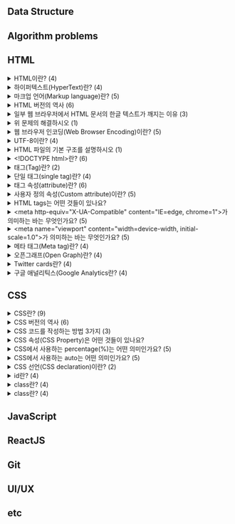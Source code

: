 ## Data Structure




## Algorithm problems




## HTML
<details>
<summary>HTML이란? (4)</summary>
<br>

- HTML은 HyperText Markup Language의 약자이며 웹 페이지 및 기타 온라인 콘텐츠를 만드는 데 사용되는 표준 마크업 언어입니다.
- HTML은 웹 개발자가 콘텐츠를 구성하고 웹 브라우저에서 사용자에게 콘텐츠를 표시하는 방법을 제공합니다.
- 웹 페이지 내용, 레이아웃 및 스타일을 정의하는 다양한 HTML 태그 및 속성을 사용하여 이 작업을 수행할 수 있습니다.
- HTML은 World Wide Web의 초석 기술이며 일반적으로 CSS(Cascading Style Sheet) 및 JavaScript와 같은 다른 웹 기술과 함께 사용됩니다.
</details>

<details>
<summary>하이퍼텍스트(HyperText)란? (4)</summary>
<br>

- 하이퍼텍스트는 다른 텍스트에 대한 링크가 포함된 텍스트를 가리키며, 해당 링크를 클릭하거나 눌러 액세스할 수 있습니다.
- 하이퍼텍스트의 개념은 사용자가 하이퍼링크를 클릭하여 다른 페이지와 문서를 탐색할 수 있는 World Wide Web에 필수적입니다.
- 하이퍼텍스트는 독자가 다른 섹션이나 관련 내용으로 이동할 수 있는 비선형 문서를 작성하는 데 사용되며, 보다 상호 작용적이고 동적인 읽기 환경을 제공합니다.
- 하이퍼텍스트는 종종 HTML과 같은 마크업 언어와 연결되어 개발자가 웹 페이지와 다른 온라인 콘텐츠 사이에 링크를 만들 수 있습니다.
</details>

<details>
<summary>마크업 언어(Markup language)란? (5)</summary>
<br>

- 마크업 언어는 컴퓨터에서 문서의 구조와 포맷을 지정하기 위해 사용되는 언어입니다.
- 마크업 언어는 특수한 코드를 사용하여 문서의 텍스트, 이미지, 비디오 등과 같은 콘텐츠의 표시 방법을 지정합니다.
- 마크업 언어는 일반 텍스트와 구별되도록 특수한 태그나 괄호, 기호 등을 사용하여 표현됩니다.
- 마크업 언어는 문서의 구조와 포맷을 더욱 명확하게 정의하여, 문서의 가독성을 향상시키고 다른 시스템 간에 문서를 쉽게 공유할 수 있도록 합니다.
- HTML,XML, SGML, Markdown, LaTeX 등의 다양한 마크업 언어가 있으며, 각각 다른 목적으로 사용됩니다.
</details>

<details>
<summary>HTML 버전의 역사 (6)</summary>
<br>

- HTML(1991)
- HTML 2.0(1995)
  - HTML의 첫 표준화 버전입니다.
  - 테이블과 이미지 링크 등의 새로운 기능을 도입했습니다.
- HTML 3.2(1997)
  - 인라인 스타일, 폼 등의 새로운 태그를 도입했습니다.
- HTML 4.0(1998)
  - 프레임, 스타일 시트, 자바스크립트 등의 새로운 기능을 도입했습니다.
- XHTML 1.0(2000)
  - HTML을 XML의 엄격한 문법에 따라 작성된 버전입니다.
- HTML5(2014)
  - 웹 페이지를 더욱 인터랙티브하게 만들 수 있는 새로운 기능과 태그를 도입했습니다.
  - 비디오, 오디오, 캔버스, 지리 정보 등을 포함하는 다양한 콘텐츠를 쉽게 표시할 수 있습니다.
  - 현재, 가장 널리 사용되는 HTML 버전입니다.
  - 브라우저 제조사와 W3C(World Wide Web Consortium)는 HTML5를 지원하며, HTML5를 사용하여 더욱 풍부하고 혁신적인 웹 경험을 제공할 수 있습니다.
</details>

<details>
<summary>일부 웹 브라우저에서 HTML 문서의 한글 텍스트가 깨지는 이유 (3)</summary>
<br>

- 일부 웹 브라우저에서 인코딩을 제대로 인식하지 못하거나, 다른 인코딩을 사용하는 경우에 한글 문자를 올바르게 해석하지 못해서 깨진 문자로 표시됩니다.
- HTML 문서는 일반적으로 UTF-8 또는 다른 문자 인코딩을 사용하여 저장됩니다.
- 이 인코딩은 HTML 문서 내의 문자를 컴퓨터가 이해할 수 있는 바이너리 코드로 변환하는 데 사용됩니다.
</details>

<details>
<summary>위 문제의 해결하시오 (1)</summary>
<br>

- HTML 문서의 head 섹션에 charset 속성을 추가하여 문서의 문자 인코딩을 명시적으로 설정할 수 있습니다.
  ```html
  <head>
    <meta charset="UTF-8">
    <title>문서 제목</title>
  </head>
  ```
</details>

<details>
<summary>웹 브라우저 인코딩(Web Browser Encoding)이란? (5)</summary>
<br>

- 웹 브라우저 인코딩(Web Browser Encoding)은 웹 브라우저가 인터넷 상에서 전송되는 텍스트 데이터를 해석하는 방법을 지정하는 것을 말합니다.
- 인코딩은 문자 집합(Character Set)을 바이트로 변환하는 과정입니다. 문자 집합은 컴퓨터에서 표현 가능한 문자들의 집합이며, 각 문자는 고유한 코드 값으로 표현됩니다. 예를 들어, 한글은 유니코드(Unicode)에서 U+AC00부터 U+D7AF까지의 코드 범위에 해당하는 코드 값을 가집니다.
- 웹 페이지는 보통 HTML, CSS, JavaScript 등의 텍스트 데이터로 이루어져 있습니다. 이러한 텍스트 데이터는 문자 집합을 기반으로 작성되며, 웹 브라우저는 이를 해석하여 사용자에게 표시합니다.
- 웹 브라우저 인코딩은 웹 페이지의 텍스트 데이터를 바이트로 변환하는 데 사용되는 인코딩 방식을 지정합니다. 대부분의 웹 브라우저는 UTF-8 인코딩을 기본값으로 사용합니다. UTF-8은 전 세계 대부분의 문자를 표현할 수 있는 유니코드 인코딩 방식 중 하나이며, 인터넷에서 광범위하게 사용됩니다.
- 하지만 때로는 웹 페이지에 다른 인코딩 방식을 사용하는 경우도 있습니다. 이 경우, 사용자는 웹 브라우저의 인코딩 설정을 변경하여 해당 인코딩 방식으로 웹 페이지를 해석할 수 있습니다.
</details>

<details>
<summary>UTF-8이란? (4)</summary>
<br>

- UTF-8은 컴퓨팅 시스템에서 텍스트를 표현하는 데에 널리 사용되는 문자 인코딩 표준입니다.
- 가변 길이 인코딩 방식으로, 각 문자는 해당하는 유니코드 코드 포인트에 따라 1바이트에서 4바이트까지 표현될 수 있습니다.
- UTF-8은 ASCII와 하위 호환성을 가지도록 설계되어 있습니다. 즉, 첫 128개 코드 포인트(ASCII 문자에 해당하는 부분)는 한 바이트로 표현됩니다. 이로 인해 주로 ASCII 문자를 사용하는 언어의 텍스트 처리에 매우 효율적이며, 다른 문자 체계와 언어의 문자를 표현할 수 있는 유연성도 제공합니다.
- UTF-8은 현재 웹에서 우위를 점하고 있으며, 거의 모든 최신 웹 브라우저와 운영 체제에서 지원됩니다. 또한 프로그래밍 언어와 데이터베이스 시스템에서도 널리 사용됩니다.
</details>

<details>
<summary>HTML 파일의 기본 구조를 설명하시오 (1)</summary>
<br>

```html
<!DOCTYPE html>
<html>
  <head>
  </head>
  <body>
  </body>
</html>
```
</details>

<details>
<summary>&lt&#33DOCTYPE html&gt란? (6)</summary>
<br>

- <\!DOCTYPE html>은 HTML5 문서 유형 선언(doctype declaration)입니다.
- 이 선언은 HTML5에서 문서가 사용하는 버전을 명시하는 역할을 합니다.
- 명시적으로 선언하지 않으면 브라우저가 페이지를 렌더링할 때 자동으로 quirks mode로 동작할 수 있으므로 <\!DOCTYPE html>을 사용하여 명시적으로 문서 유형을 선언하는 것이 좋습니다.
- <\!DOCTYPE html>은 HTML5 문서에서 항상 사용되는 유일한 선언입니다.
- <\!DOCTYPE html>을 문서의 가장 위에 위치시키는 것이 좋습니다.
- 이전 버전의 HTML에서는 문서 유형 선언이 더 긴 형식으로 작성되었습니다.
</details>

<details>
<summary>태그(Tag)란? (2)</summary>
<br>

- HTML에서 태그는 꺾쇠 기호(angle bracket)를 사용하는 문법입니다.
- 일반적으로 시작 태그와 종료 태그로 내용을 감쌉니다.
</details>

<details>
<summary>단일 태그(single tag)란? (4)</summary>
<br>

- 종료 태그가 필요하지 않습니다.
- 예시
  - `<br>` 줄 바꿈 태그
  - `<img>` 이미지 태그
  - `<input>` 입력 필드 태그
  - `<meta>` 문서 정보 태그
  - `<link>` 외부 리소스 연결 태그
  - `<hr>` 수평선 태그
- 빈 요소(empty element)라고도 부릅니다.
- 태그 마지막에 슬래시(/) 기호를 넣어서 단일 태그라는 표시를 할 수도 있습니다. (이전 버전의 HTML 문법입니다.)
</details>

<details>
<summary>태그 속성(attribute)란? (6)</summary>
<br>

- HTML 태그에 추가 정보를 제공하는 데 사용됩니다.
- 속성은 일반적으로 "속성명(attribute name)=속성값(attribute value)"의 형식으로 작성됩니다.
- 속성은 대소문자를 구분하지 않으며, 보통 소문자로 작성됩니다.
- 예시
  - `class` 요소에 대한 CSS 클래스 이름을 지정합니다.
  - `id` 요소의 고유한 식별자를 지정합니다.
  - `style` 요소에 대한 인라인 CSS 스타일을 지정합니다.
  - `title` 요소에 대한 추가 정보(툴팁)를 제공합니다.
- 일부 속성은 Boolean 속성으로, 해당 속성의 존재 여부만으로 참/거짓을 판단합니다.
- Boolean 속성 예시
  - `checked` 체크박스나 라디오 버튼이 선택되어 있는지 여부를 나타냅니다.
  - `disabled` 입력 필드나 버튼 등이 비활성화되어 있는지 여부를 나타냅니다.
  - `readonly` 입력 필드가 읽기 전용인지 여부를 나타냅니다.
  - `required` 입력 필드가 필수 입력 필드인지 여부를 나타냅니다.
  - `hidden` 요소가 숨겨져 있는지 여부를 나타냅니다.
  - `muted` 미디어 요소가 자동으로 음소거되도록 지정합니다.
</details>


<details>
<summary>사용자 정의 속성(Custom attribute)이란? (5)</summary>
<br>

- 사용자 정의 속성은 HTML 요소에 사용자가 원하는 속성을 추가할 수 있는 방법입니다.
- 사용자 정의 속성은 `data-*` 형식으로 정의됩니다. 여기서 `*` 부분은 사용자가 원하는 이름을 사용할 수 있습니다.
- `data-`를 붙이지 않아도 작동하지만, 사용자 정의 속성이 표준 속성으로 편입될 경우 예기치 못한 오류를 발생시킬 수 있기 때문에 data-를 붙이는 것이 좋습니다.
- W3C에서 규정한 HTML 규약에 따라 작성되어야 합니다.
- 모든 브라우저가 사용자 정의 속성을 지원하는 것은 아니므로, 브라우저 호환성에 주의해야 합니다.
</details>

<details>
<summary>HTML tags는 어떤 것들이 있나요?</summary>
<br>

- [HTML elements reference - HTML: HyperText Markup Language | MDN](https://developer.mozilla.org/en-US/docs/Web/HTML/Element) 참조
</details>

<details>
<summary>&ltmeta http-equiv="X-UA-Compatible" content="IE=edge, chrome=1"&gt가 의미하는 바는 무엇인가요? (5)</summary>
<br>

- 웹 페이지를 렌더링하는 데 사용되는 인터넷 익스플로러(IE) 버전을 지정하는 데 사용됩니다.
- `http-equiv` 사용할 HTTP 응답 헤더를 지정합니다.
- `content` IE 버전을 지정합니다. 
  - `edge` 브라우저가 사용자의 컴퓨터에 설치된 최신 IE 버전을 사용하도록 지시합니다.
  - `chrome=1` Google Chrome Frame이 설치된 경우 해당 플러그인을 사용하여 웹 페이지를 렌더링하도록 합니다.
</details>

<details>
<summary>&ltmeta name="viewport" content="width=device-width, initial-scale=1.0"&gt가 의미하는 바는 무엇인가요? (5)</summary>
<br>

- 이 메타 태그는 웹 페이지의 뷰포트(viewport)를 정의하여 다른 기기에서 웹 페이지가 어떻게 표시되는지 제어합니다.
- 모바일 기기에서 웹 페이지가 다른 화면 크기에서 올바르게 표시되도록 하는 데 특히 중요합니다.
- `name` 메타데이터 유형을 지정합니다.
- `content` 해당 메타데이터의 값을 지정합니다.
  - `width=device-width` 뷰포트의 너비를 기기의 너비로 설정합니다.
  - `initial-scale=1.0` 초기 줌 레벨을 1.0으로 설정합니다.
</details>

<details>
<summary>메타 태그(Meta tag)란? (4)</summary>
<br>

- 메타 태그(meta tag)는 HTML 문서의 `<head>` 태그 내에 작성되는 태그로, 웹 페이지의 메타데이터(meta data)를 정의하는 데 사용됩니다.
- 메타데이터는 문서에 대한 부가 정보를 제공하는 데이터를 의미합니다. 예를 들어, 웹 페이지의 제목(title), 설명(description), 작성자(author), 키워드(keywords), 문자 인코딩(charset) 등이 메타데이터에 해당합니다.
- 메타 태그는 검색 엔진 최적화(SEO)를 위해 사용될 수도 있습니다. 검색 엔진은 메타 태그를 분석하여 웹 페이지의 내용과 일치하는 검색어를 찾아 검색 결과에 반영합니다.
- 예시
  - `<meta name="description" content="웹 페이지 설명">` 웹 페이지의 설명을 나타내는 메타 태그입니다.
  - `<meta http-equiv="refresh" content="5;url=https://example.com">` 5초 후에 `https://example.com`로 이동하는 메타 태그입니다.
</details>

<details>
<summary>오픈그래프(Open Graph)란? (4)</summary>
<br>

- 웹 사이트가 소셜 미디어에서 공유될 때 정보를 제공하는 메타데이터 프로토콜입니다.
- 웹 사이트의 메타데이터를 Open Graph 프로토콜로 구성하면, 해당 웹 사이트의 콘텐츠가 소셜 미디어에서 공유될 때 해당 페이지의 제목, 설명, 이미지 등이 더욱 깔끔하게 보여질 수 있습니다.
- 예시
  ```html
  <html>
  <head>
    <meta property="og:title" content="페이지 제목">
    <meat property="og:url" content="페이지 주소">
    <meta property="og:image" content="이미지 URL">
    <meta propery="og:type" content="페이지 타입(ex. website)">
    <meta property="og:description" content="페이지 설명">
  </head>
  </html>
  ```
- Facebook Object Debugger로 디버깅할 수 있습니다.
  - [Facebook Object Debugger](https://developers.facebook.com/tools/debug/)
  - [Open Graph protocol](https://ogp.me/)
</details>


<details>
<summary>Twitter cards란? (4)</summary>
<br>

- 웹 사이트가 Twitter에서 공유될 때 노출되는 정보를 제공하는 메타데이터 프로토콜입니다.
- 웹 사이트의 메타데이터를 Twitter Cards 프로토콜로 구성하면, 해당 웹 사이트의 콘텐츠가 twitter에서 공유될 때 해당 페이지의 제목, 설명, 이미지 등이 더욱 깔끔하게 보여질 수 있습니다.
- 예시
  ```html
  <html>
  <head>
    <meta name="twitter:card" content="summary_large_image">
    <meta name="twitter:site" content="@사이트명">
    <meta name="twitter:title" content="제목">
    <meta name="twitter:description" content="설명">
    <meta name="twitter:image" content="이미지 URL">
  </head>
  </html>
  ```
- Twitter cards validator로 디버깅할 수 있습니다.
  - **[Twitter cards validator](https://cards-dev.twitter.com/validator/)**
</details>

<details>
<summary>구글 애널리틱스(Google Analytics란? (4)</summary>
<br>

- 구글이 제공하는 웹 분석 도구로, 웹 사이트 방문자들의 행동 및 트래픽을 추적하고 분석하여 웹 사이트의 성과를 파악할 수 있도록 도와줍니다.
- Google Analytics를 사용하면 웹 사이트 방문자들의 정보를 수집하고, 이를 분석하여 사용자가 웹 사이트에서 어떤 행동을 하는지, 어디서 왔는지, 어떤 장치나 브라우저를 사용하는지 등을 파악할 수 있습니다. 이를 통해 웹 사이트의 성과를 평가하고, 사용자 경험을 개선하거나 마케팅 전략을 수립할 수 있습니다.
</details>




## CSS
<details>
<summary>CSS란? (9)</summary>
<br>

- CSS(Cascading Style Sheets)는 HTML 및 XML과 같은 마크업 언어로 작성된 문서의 표현 방법을 정의하는 스타일 시트 언어입니다.
- CSS는 웹 사이트 및 웹 응용 프로그램의 디자인 및 레이아웃을 제어하며, HTML과 함께 웹 페이지의 모양과 느낌을 결정하는 데 중요한 역할을 합니다.
- CSS는 문서의 콘텐츠와 디자인을 분리하는 데 중요한 역할을 합니다.
- 이러한 분리는 문서 구조를 더욱 명확하게 하며, 콘텐츠와 디자인 간의 변경을 쉽게 만듭니다.
- CSS를 사용하면 웹 페이지의 색상, 글꼴, 레이아웃 및 다양한 기타 속성을 변경할 수 있습니다.
- CSS는 HTML 요소에 적용되며, 스타일 시트는 HTML 문서 내에 포함됩니다.
- CSS는 다양한 브라우저에서 사용할 수 있습니다.
- CSS는 웹 표준 기술이며, W3C(World Wide Web Consortium)에서 정의하고 유지 관리됩니다.
- 이것은 브라우저 제조사들이 웹 표준을 준수하고 CSS를 지원함으로써 일관된 웹 페이지 디자인과 레이아웃을 보장할 수 있게 해줍니다.
</details>

<details>
<summary>CSS 버전의 역사 (6)</summary>
<br>

- CSS Level 1(1996)
	- 이 버전은 웹 표준화 기구인 W3C(World Wide Web Consortium)에 의해 발표된 CSS의 첫 번째 공식 표준입니다.
- CSS Level 2(1998)
	- 이 버전에서는 위치, 배경, 텍스트, 폰트, 색상 및 레이아웃과 같은 속성에 대한 새로운 기능과 선택자를 도입했습니다.
- CSS Level 2.1(2004)
	- 이 버전은 CSS Level 2를 개정하고 변경 사항을 통합했습니다.
- CSS Level 3(2011)
	- 이 버전에서는 새로운 모듈과 선택자, 애니메이션, 플렉스박스, 그리드 레이아웃 및 그림자와 같은 새로운 기능을 도입했습니다.
	- 대부분의 웹 사이트는 CSS Level 3을 사용하고 있습니다.
</details>

<details>
<summary>CSS 코드를 작성하는 방법 3가지 (3)</summary>
<br>

1. 내부 스타일 시트 (Internal Style Sheet)
  - HTML 문서 애부에 `<style>` 태그를 사용하여 CSS 코드를 작성하는 방법입니다.
  - 이 방법은 한 페이지 내에서만 스타일을 적용할 수 있습니다.
  - 예시
    ```html
    <!DOCTYPE html>
    <html>
    <head>
        <title>내부 스타일 시트 예제</title>
        <style>
            body {
                background-color: #f0f0f0;
                font-family: Arial, sans-serif;
                font-size: 16px;
            }

            h1 {
                color: #333;
                font-size: 24px;
                text-align: center;
                margin-top: 50px;
            }
        </style>
    </head>
    <body>
        <h1>내부 스타일 시트 예제</h1>
        <p>내부 스타일 시트를 사용하여 스타일을 적용한 예제입니다.</p>
    </body>
    </html>
    ```
2. 외부 스타일 시트 (External Style Sheet)
	- CSS 코드를 별도의 파일로 분리하여 HTML 문서에서 불러오는 방법입니다.
  - 이 방법은 여러 페이지에서 동일한 스타일을 적용할 수 있으며, 유지보수와 코드 관리를 용이하게 할 수 있습니다.
  - 예시
    ```html
      <!DOCTYPE html>
      <html>
      <head>
          <title>외부 스타일 시트 예제</title>
          <link rel="stylesheet" type="text/css" href="style.css">
      </head>
      <body>
          <h1>외부 스타일 시트 예제</h1>
          <p>외부 스타일 시트를 사용하여 스타일을 적용한 예제입니다.</p>
      </body>
      </html>
      ```
3. 인라인 스타일 (Inline Style)
	- HTML 태그 내부에서 style 속성을 사용하여 CSS 스타일을 적용하는 방법입니다.
  - 이 방법은 특정 요소에 대해서만 스타일을 적용하고, 다른 방법에 비해 코드가 지저분해질 수 있다는 단점이 있습니다.
  - 예시
    ```html
    <!DOCTYPE html>
    <html>
    <head>
        <title>인라인 스타일 예제</title>
    </head>
    <body>
        <h1 style="color: #333; font-size: 24px; text-align: center; margin-top: 50px;">인라인 스타일 예제</h1>
        <p style="font-family: Arial, sans-serif; font-size: 16px;">인라인 스타일을 사용하여 스타일을 적용한 예제입니다.</p>
    </body>
    </html>
    ```
</details>

<details>
<summary>CSS 속성(CSS Property)은 어떤 것들이 있나요?</summary>
<br>

- [CSS reference - CSS: Cascading Style Sheets | MDN](https://developer.mozilla.org/en-US/docs/Web/CSS/Reference) 참조
</details>

<details>
<summary>CSS에서 사용하는 percentage(%)는 어떤 의미인가요? (5)</summary>
<br>

- 백분율 값을 나타내는 CSS 자료형입니다.
- 보통 부모 객체의 width와의 상대적 크기를 지정합니다.
- width, height, margin, padding, font-size처럼 다양한 속성에서 쓸 수 있습니다.
- 예시
  ```html
  <div style="background-color:navy;">
    <div style="width:50%; background-color: black;">
      <div style="width:50%; margin-left:20%; background-color:chartreuse;">
        Width: 25%, Left margin: 10%
      </div>
      <div style="width:30%; margin-right:60%; background-color:pink;">
        Width: 15%, Left margin: 30%
      </div>
    </div>
  </div>
  ```
- margin-left(right) 값에 백분율을 쓰더라도 부모 객체의 width를 기준으로 한다는 것을 알 수 있습니다.
</details>

<details>
<summary>CSS에서 사용하는 auto는 어떤 의미인가요? (5)</summary>
<br>
  
- 해당 요소의 크기나 위치를 자동으로 설정하도록 지정합니다. 이는 일반적으로 브라우저가 자동으로 계산하도록 하거나, 다른 속성 값에 따라 크기나 위치를 결정할 때 사용됩니다.
- `margin: auto;` 해당 요소의 마진을 자동으로 설정하며, 브라우저는 해당 요소의 위치를 계산하여 수평 방향으로만 중앙에 위치시키도록 합니다.
- `width: auto; height: auto;` 내용물(자식 요소)의 크기에 맞춰 해당 요소의 너비나 높이를 자동으로 조절합니다.
  - **예외**: block 요소의 `width: auto`는 `width: 100%`에서 좌우 마진을 뺀 값이 됩니다.
  - **주의**: 부모 객체가 height: auto일 경우 top, bottom 속성을 이용할 수 없고, transform을 이용하여 세로 방향으로 움직여야합니다.
</details>

<details>
<summary>CSS 선언(CSS declaration)이란? (2)</summary>
<br>
  
- CSS 문서에서 사용되는 구문입니다.
- 각 선언은 선택자(selector)와 선언부(declaration block)로 구성됩니다.
  - `selector {property: value;}`
</details>

<details>
<summary>id란? (4)</summary>
<br>

- HTML 요소에 대한 고유한 식별자입니다.
- 문서 내에서 단 하나의 요소에만 지정할 수 있습니다.
- 한 요소에 두 개 이상의 id를 지정할 수 없습니다.
- id 앞에 `#` 기호를 붙여 선택자로 사용됩니다.
</details>

<details>
<summary>class란? (4)</summary>
<br>

- HTML 여러 요소에 대한 스타일을 그룹으로 지정할 수 있게 해주는 식별자입니다.
- ID와 달리 여러 요소에 적용될 수 있습니다.
- ID와 달리 각 요소에 대해 다른 클래스를 지정할 수 있습니다.
- class name 앞에 `.` 기호를 붙여 선택자로 사용됩니다.
</details>

<details>
<summary>class란? (4)</summary>
<br>

- HTML 여러 요소에 대한 스타일을 그룹으로 지정할 수 있게 해주는 식별자입니다.
- ID와 달리 여러 요소에 적용될 수 있습니다.
- ID와 달리 각 요소에 대해 다른 클래스를 지정할 수 있습니다.
- class name 앞에 `.` 기호를 붙여 선택자로 사용됩니다.
</details>




## JavaScript




## ReactJS




## Git




## UI/UX




## etc


